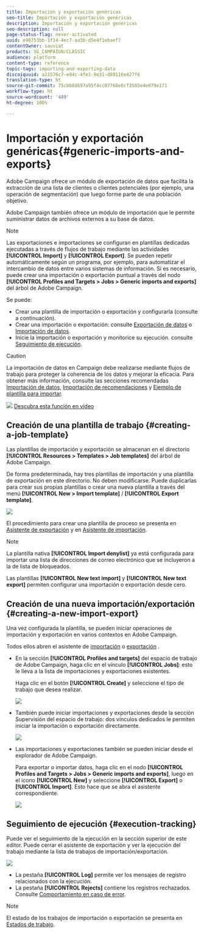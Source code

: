 ```yaml
---
title: Importación y exportación genéricas
seo-title: Importación y exportación genéricas
description: Importación y exportación genéricas
seo-description: null
page-status-flag: never-activated
uuid: e98753bb-1f14-4ec7-aa3b-d5e4f1ebaef7
contentOwner: sauviat
products: SG_CAMPAIGN/CLASSIC
audience: platform
content-type: reference
topic-tags: importing-and-exporting-data
discoiquuid: a21576c7-e94c-4fe1-9e31-d89116e427f6
translation-type: ht
source-git-commit: 75cbb8d697a95f4cc07768e6cf3585e4e079e171
workflow-type: ht
source-wordcount: '489'
ht-degree: 100%

---
```



# Importación y exportación genéricas{#generic-imports-and-exports}

Adobe Campaign ofrece un módulo de exportación de datos que facilita la extracción de una lista de clientes o clientes potenciales (por ejemplo, una operación de segmentación) que luego forme parte de una población objetivo.

Adobe Campaign también ofrece un módulo de importación que le permite suministrar datos de archivos externos a su base de datos.

>[!NOTE]
>
>Las exportaciones e importaciones se configuran en plantillas dedicadas ejecutadas a través de flujos de trabajo mediante las actividades **[!UICONTROL Import]** y **[!UICONTROL Export]**. Se pueden repetir automáticamente según un programa, por ejemplo, para automatizar el intercambio de datos entre varios sistemas de información. Si es necesario, puede crear una importación o exportación puntual a través del nodo **[!UICONTROL Profiles and Targets > Jobs > Generic imports and exports]** del árbol de Adobe Campaign.

Se puede:

* Crear una plantilla de importación o exportación y configurarla (consulte a continuación).
* Crear una importación o exportación: consulte [Exportación de datos](../../platform/using/exporting-data.md) o [Importación de datos](../../platform/using/importing-data.md).
* Inicie la importación o exportación y monitorice su ejecución. consulte [Seguimiento de ejecución](#execution-tracking).

>[!CAUTION]
>
>La importación de datos en Campaign debe realizarse mediante flujos de trabajo para proteger la coherencia de los datos y mejorar la eficacia. Para obtener más información, consulte las secciones recomendadas [Importación de datos](../../workflow/using/importing-data.md), [Importación de recomendaciones](../../workflow/using/importing-data.md#best-practices-when-importing-data) y [Ejemplo de plantilla para importar](../../workflow/using/importing-data.md#setting-up-a-recurring-import).

![](assets/do-not-localize/how-to-video.png) [Descubra esta función en vídeo](../../platform/using/exporting-and-importing-profiles.md#import-profiles-video)

## Creación de una plantilla de trabajo {#creating-a-job-template}

Las plantillas de importación y exportación se almacenan en el directorio **[!UICONTROL Resources > Templates > Job templates]** del árbol de Adobe Campaign.

De forma predeterminada, hay tres plantillas de importación y una plantilla de exportación en este directorio. No deben modificarse. Puede duplicarlas para crear sus propias plantillas o crear una nueva plantilla a través del menú **[!UICONTROL New > Import template]** / **[!UICONTROL Export template]**.

![](assets/s_ncs_user_export_wizard_template_create.png)

El procedimiento para crear una plantilla de proceso se presenta en [Asistente de exportación](../../platform/using/exporting-data.md#export-wizard) y en [Asistente de importación](../../platform/using/importing-data.md#import-wizard).

>[!NOTE]
>
>La plantilla nativa **[!UICONTROL Import denylist]** ya está configurada para importar una lista de direcciones de correo electrónico que se incluyeron a la de lista de bloqueados.
> 
>Las plantillas **[!UICONTROL New text import]** y **[!UICONTROL New text export]** permiten configurar una importación o exportación desde cero.

## Creación de una nueva importación/exportación {#creating-a-new-import-export}

Una vez configurada la plantilla, se pueden iniciar operaciones de importación y exportación en varios contextos en Adobe Campaign.

Todos ellos abren el asistente de [importación](../../platform/using/importing-data.md) o [exportación](../../platform/using/exporting-data.md#export-wizard) .

* En la sección **[!UICONTROL Profiles and targets]** del espacio de trabajo de Adobe Campaign, haga clic en el vínculo **[!UICONTROL Jobs]**: esto le lleva a la lista de importaciones y exportaciones existentes.

   Haga clic en el botón **[!UICONTROL Create]** y seleccione el tipo de trabajo que desea realizar.

   ![](assets/s_ncs_user_import_from_home.png)

* También puede iniciar importaciones y exportaciones desde la sección Supervisión del espacio de trabajo: dos vínculos dedicados le permiten iniciar la importación o exportación directamente.

   ![](assets/s_ncs_user_import_from_production.png)

* Las importaciones y exportaciones también se pueden iniciar desde el explorador de Adobe Campaign.

   Para exportar o importar datos, haga clic en el nodo **[!UICONTROL Profiles and Targets > Jobs > Generic imports and exports]**, luego en el icono **[!UICONTROL New]** y seleccione **[!UICONTROL Export]** o **[!UICONTROL Import]**. Esto hace que se abra el asistente correspondiente.

   ![](assets/s_ncs_user_export_wizard_launch_from_menu.png)

## Seguimiento de ejecución {#execution-tracking}

Puede ver el seguimiento de la ejecución en la sección superior de este editor. Puede cerrar el asistente de exportación y ver la ejecución del trabajo mediante la lista de trabajos de importación/exportación.

![](assets/s_ncs_user_export_list_and_details.png)

* La pestaña **[!UICONTROL Log]** permite ver los mensajes de registro relacionados con la ejecución.
* La pestaña **[!UICONTROL Rejects]** contiene los registros rechazados. Consulte [Comportamiento en caso de error](../../platform/using/importing-data.md#behavior-in-the-event-of-an-error).

>[!NOTE]
>
>El estado de los trabajos de importación o exportación se presenta en [Estados de trabajo](../../platform/using/importing-data.md#job-statuses).

